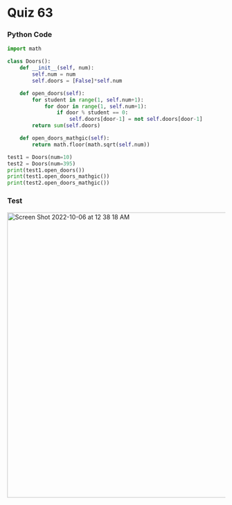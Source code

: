 # Quiz 63

### Python Code

```.py
import math

class Doors():
    def __init__(self, num):
        self.num = num
        self.doors = [False]*self.num

    def open_doors(self):
        for student in range(1, self.num+1):
            for door in range(1, self.num+1):
                if door % student == 0:
                    self.doors[door-1] = not self.doors[door-1]
        return sum(self.doors)

    def open_doors_mathgic(self):
        return math.floor(math.sqrt(self.num))

test1 = Doors(num=10)
test2 = Doors(num=395)
print(test1.open_doors())
print(test1.open_doors_mathgic())
print(test2.open_doors_mathgic())
```

### Test

<img width="657" alt="Screen Shot 2022-10-06 at 12 38 18 AM" src="https://user-images.githubusercontent.com/89366878/194102308-872d7ba7-2713-4b21-931f-179a25024493.png">
